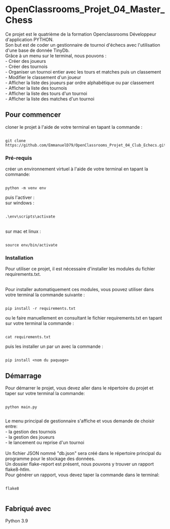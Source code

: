 # OpenClassrooms_Projet_04_Master_Chess

Ce projet est le quatrième de la formation Openclassrooms Développeur d'application PYTHON.
<br>Son but est de coder un gestionnaire de tournoi d'échecs avec l'utilisation d'une base de donnée TinyDb.<br>
Grâce à un menu sur le terminal, nous pouvons :
<br> - Créer des joueurs
<br> - Créer des tournois
<br> - Organiser un tournoi entier avec les tours et matches puis un classement
<br> - Modifier le classement d'un joueur
<br> - Afficher la liste des joueurs par ordre alphabétique ou par classement
<br> - Afficher la liste des tournois
<br> - Afficher la liste des tours d'un tournoi
<br> - Afficher la liste des matches d'un tournoi

## Pour commencer

cloner le projet à l'aide de votre terminal en tapant la commande :
<br> 

```

git clone https://github.com/EmmanuelD79/OpenClassrooms_Projet_04_Club_Echecs.git

```

### Pré-requis

créer un environnement virtuel à l'aide de votre terminal en tapant la commande:
	<br>  
```

python -m venv env

```

puis l'activer :
<br>sur windows :

```

.\env\scripts\activate

```


<br>sur mac et linux : 

```

source env/bin/activate

```


### Installation

Pour utiliser ce projet, il est nécessaire d'installer les modules du fichier requirements.txt.

<br>Pour installer automatiquement ces modules, vous pouvez utiliser dans votre terminal la commande suivante :
	<br> 
```

pip install -r requirements.txt

```

ou le faire manuellement en consultant le fichier requirements.txt en tapant sur votre terminal la commande :
```

cat requirements.txt

```
puis les installer un par un avec la commande :
```

pip install <nom du paquage>

``` 


## Démarrage

Pour démarrer le projet, vous devez aller dans le répertoire du projet et taper sur votre terminal la commande:
	<br> 
```
	
python main.py
	
```

Le menu principal de gestionnaire s'affiche et vous demande de choisir entre:
<br> - la gestion des tournois
<br> - la gestion des joueurs
<br> - le lancement ou reprise d'un tournoi 
<br>
<br>
Un fichier JSON nommé "db.json" sera créé dans le répertoire principal du programme pour le stockage des données.
<br>Un dossier flake-report est présent, nous pouvons y trouver un rapport flake8-htlm.
<br>Pour générer un rapport, vous devez taper la commande dans le terminal:
```
	
flake8
	
```
## Fabriqué avec

Python 3.9